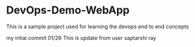 # DevOps-Demo-WebApp
This is a sample project used for learning the devops end to end concepts

my intial commit 01/26
This is update from user saptarshi ray
